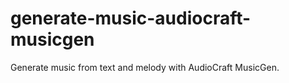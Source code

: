 # generate-music-audiocraft-musicgen
 Generate music from text and melody with AudioCraft MusicGen.
